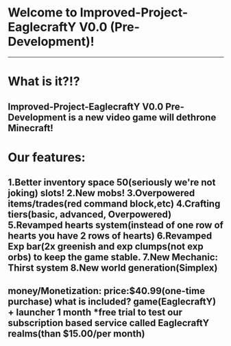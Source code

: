 # Welcome to Improved-Project-EaglecraftY V0.0 (Pre-Development)!
------------------------------------------------------------------
# What is it?!?
Improved-Project-EaglecraftY V0.0 Pre-Development 
is a new video game will dethrone Minecraft!
------------------------------------------------------------------
# Our features:
1.Better inventory space 50(seriously we're not joking) slots!
2.New mobs!
3.Overpowered items/trades(red command block,etc)
4.Crafting tiers(basic, advanced, Overpowered)
5.Revamped hearts system(instead of one row of hearts you have 2 rows of hearts)
6.Revamped Exp bar(2x greenish and exp clumps(not exp orbs) to keep the game stable.
7.New Mechanic: Thirst system
8.New world generation(Simplex)
-------------------------------------------------------------------
money/Monetization:
price:$40.99(one-time purchase)
what is included?
game(EaglecraftY) + launcher
1 month ***free trial** to test our subscription based service called EaglecraftY realms(than $15.00/per month)
--------------------------------------------------------------------
